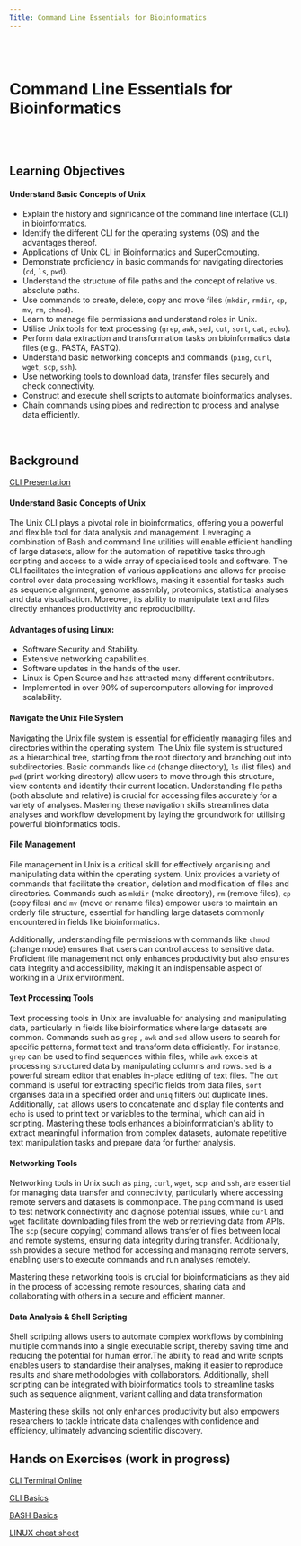 ```yaml
---
Title: Command Line Essentials for Bioinformatics
---
```

<br><br> 
# Command Line Essentials for Bioinformatics
<br><br> 
## Learning Objectives
#### Understand Basic Concepts of Unix
* Explain the history and significance of the command line interface (CLI) in bioinformatics.
* Identify the different CLI for the operating systems (OS) and the advantages thereof.
* Applications of Unix CLI in Bioinformatics and SuperComputing.
* Demonstrate proficiency in basic commands for navigating directories (`cd`, `ls`, `pwd`).
* Understand the structure of file paths and the concept of relative vs. absolute paths.
* Use commands to create, delete, copy and move files (`mkdir`, `rmdir`, `cp`, `mv`, `rm`, `chmod`).
* Learn to manage file permissions and understand roles in Unix.
* Utilise Unix tools for text processing (`grep`, `awk`, `sed`, `cut`, `sort`, `cat`, `echo`).
* Perform data extraction and transformation tasks on bioinformatics data files (e.g., FASTA, FASTQ).
* Understand basic networking concepts and commands (`ping`, `curl`, `wget`, `scp`, `ssh`).
* Use networking tools to download data, transfer files securely and check connectivity.
* Construct and execute shell scripts to automate bioinformatics analyses.
* Chain commands using pipes and redirection to process and analyse data efficiently.
  
 <br> 
 
## Background
[CLI Presentation](https://docs.google.com/presentation/d/1A_ecGBZuysro9qNSrmJhjiZUnj2NCc6t/edit#slide=id.p1)
#### Understand Basic Concepts of Unix
The Unix CLI plays a pivotal role in bioinformatics, offering you a powerful and flexible tool for data analysis and management. Leveraging a combination of Bash and command line utilities will enable efficient handling of large datasets, allow for the automation of repetitive tasks through scripting and access to a wide array of specialised tools and software. The CLI facilitates the integration of various applications and allows for precise control over data processing workflows, making it essential for tasks such as sequence alignment, genome assembly, proteomics, statistical analyses and data visualisation. Moreover, its ability to manipulate text and files directly enhances productivity and reproducibility.


#### Advantages of using Linux:
* Software Security and Stability.
* Extensive networking capabilities.
* Software updates in the hands of the user.
* Linux is Open Source and has attracted many different contributors.
* Implemented in over 90% of supercomputers  allowing for improved scalability.
 
#### Navigate the Unix File System
Navigating the Unix file system is essential for efficiently managing files and directories within the operating system. The Unix file system is structured as a hierarchical tree, starting from the root directory and branching out into subdirectories. Basic commands like `cd` (change directory), `ls` (list files) and `pwd` (print working directory) allow users to move through this structure, view contents and identify their current location. Understanding file paths (both absolute and relative) is crucial for accessing files accurately for a variety of analyses. Mastering these navigation skills streamlines data analyses and workflow development by laying the groundwork for utilising powerful bioinformatics tools.

#### File Management
File management in Unix is a critical skill for effectively organising and manipulating data within the operating system. Unix provides a variety of commands that facilitate the creation, deletion and modification of files and directories. Commands such as `mkdir` (make directory), `rm` (remove files), `cp` (copy files) and `mv` (move or rename files) empower users to maintain an orderly file structure, essential for handling large datasets commonly encountered in fields like bioinformatics. 

Additionally, understanding file permissions with commands like `chmod` (change mode) ensures that users can control access to sensitive data. Proficient file management not only enhances productivity but also ensures data integrity and accessibility, making it an indispensable aspect of working in a Unix environment.

#### Text Processing Tools
Text processing tools in Unix are invaluable for analysing and manipulating data, particularly in fields like bioinformatics where large datasets are common. Commands such as `grep` , `awk` and `sed` allow users to search for specific patterns, format text and transform data efficiently. For instance, `grep` can be used to find sequences within files, while `awk` excels at processing structured data by manipulating columns and rows. `sed` is a powerful stream editor that enables in-place editing of text files. 
The `cut` command is useful for extracting specific fields from data files, `sort` organises data in a specified order and `uniq` filters out duplicate lines. Additionally, `cat` allows users to concatenate and display file contents and `echo` is used to print text or variables to the terminal, which can aid in scripting.
Mastering these tools enhances a bioinformatician's ability to extract meaningful information from complex datasets, automate repetitive text manipulation tasks and prepare data for further analysis. 

#### Networking Tools
Networking tools in Unix such as `ping`, `curl`, `wget`, `scp `and `ssh`, are essential for managing data transfer and connectivity, particularly where accessing remote servers and datasets is commonplace. The `ping` command is used to test network connectivity and diagnose potential issues, while `curl` and `wget` facilitate downloading files from the web or retrieving data from APIs. The `scp` (secure copying) command allows transfer of files between local and remote systems, ensuring data integrity during transfer. Additionally, `ssh` provides a secure method for accessing and managing remote servers, enabling users to execute commands and run analyses remotely. 

Mastering these networking tools is crucial for bioinformaticians as they aid in the process of accessing remote resources, sharing data and collaborating with others in a secure and efficient manner. 

#### Data Analysis & Shell Scripting
Shell scripting allows users to automate complex workflows by combining multiple commands into a single executable script, thereby saving time and reducing the potential for human error.The ability to read and write scripts enables users to standardise their analyses, making it easier to reproduce results and share methodologies with collaborators. Additionally, shell scripting can be integrated with bioinformatics tools to streamline tasks such as sequence alignment, variant calling and data transformation

Mastering these skills not only enhances productivity but also empowers researchers to tackle intricate data challenges with confidence and efficiency, ultimately advancing scientific discovery.

## Hands on Exercises (work in progress)
[CLI Terminal Online](https://sandbox.bio/tutorials/terminal-basics)

[CLI Basics](https://docs.google.com/presentation/d/1lqLPnbV2v1Nc73YNGLC8g-8qovjIoJro/edit#slide=id.p10) 

[BASH Basics](https://www.linode.com/docs/guides/intro-bash-shell-scripting/)

[LINUX cheat sheet](https://www.geeksforgeeks.org/linux-commands-cheat-sheet/)
